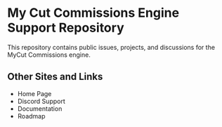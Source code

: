 # My Cut Commissions Engine Support Repository

This repository contains public issues, projects, and discussions for the MyCut Commissions engine. 

## Other Sites and Links

* Home Page
* Discord Support
* Documentation
* Roadmap
